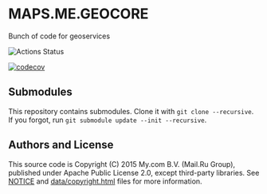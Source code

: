 # MAPS.ME.GEOCORE

Bunch of code for geoservices

![Actions Status][c++ci-badge]

[![codecov][codecov-badge]][codecov-link]




## Submodules

This repository contains submodules. Clone it with `git clone --recursive`. If you forgot,
run `git submodule update --init --recursive`.

## Authors and License

This source code is Copyright (C) 2015 My.com B.V. (Mail.Ru Group), published under Apache Public License 2.0,
except third-party libraries. See [NOTICE](https://github.com/mapsme/geocore/blob/master/NOTICE)
and [data/copyright.html](http://htmlpreview.github.io/?https://github.com/mapsme/geocore/blob/master/data/copyright.html) files for more information.

[codecov-badge]:   https://codecov.io/gh/mapsme/geocore/branch/master/graph/badge.svg
[codecov-link]:    https://codecov.io/gh/mapsme/geocore
[c++ci-badge]:     https://github.com/mapsme/geocore/workflows/C/C++%20CI/badge.svg
